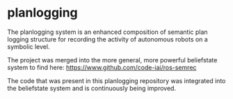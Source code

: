 planlogging
===========

The planlogging system is an enhanced composition of semantic plan
logging structure for recording the activity of autonomous robots on a
symbolic level.

The project was merged into the more general, more powerful
beliefstate system to find here:
https://www.github.com/code-iai/ros-semrec

The code that was present in this planlogging repository was
integrated into the beliefstate system and is continuously being
improved.
